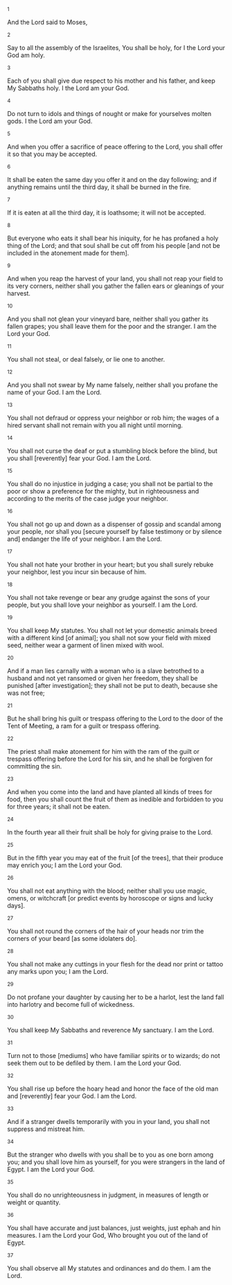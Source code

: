 <sup>1</sup> 

And the Lord said to Moses, 

<sup>2</sup> 

Say to all the assembly of the Israelites, You shall be holy, for I the Lord your God am holy. 

<sup>3</sup> 

Each of you shall give due respect to his mother and his father, and keep My Sabbaths holy. I the Lord am your God. 

<sup>4</sup> 

Do not turn to idols and things of nought or make for yourselves molten gods. I the Lord am your God. 

<sup>5</sup> 

And when you offer a sacrifice of peace offering to the Lord, you shall offer it so that you may be accepted. 

<sup>6</sup> 

It shall be eaten the same day you offer it and on the day following; and if anything remains until the third day, it shall be burned in the fire. 

<sup>7</sup> 

If it is eaten at all the third day, it is loathsome; it will not be accepted. 

<sup>8</sup> 

But everyone who eats it shall bear his iniquity, for he has profaned a holy thing of the Lord; and that soul shall be cut off from his people [and not be included in the atonement made for them]. 

<sup>9</sup> 

And when you reap the harvest of your land, you shall not reap your field to its very corners, neither shall you gather the fallen ears or gleanings of your harvest. 

<sup>10</sup> 

And you shall not glean your vineyard bare, neither shall you gather its fallen grapes; you shall leave them for the poor and the stranger. I am the Lord your God. 

<sup>11</sup> 

You shall not steal, or deal falsely, or lie one to another. 

<sup>12</sup> 

And you shall not swear by My name falsely, neither shall you profane the name of your God. I am the Lord. 

<sup>13</sup> 

You shall not defraud or oppress your neighbor or rob him; the wages of a hired servant shall not remain with you all night until morning. 

<sup>14</sup> 

You shall not curse the deaf or put a stumbling block before the blind, but you shall [reverently] fear your God. I am the Lord. 

<sup>15</sup> 

You shall do no injustice in judging a case; you shall not be partial to the poor or show a preference for the mighty, but in righteousness and according to the merits of the case judge your neighbor. 

<sup>16</sup> 

You shall not go up and down as a dispenser of gossip and scandal among your people, nor shall you [secure yourself by false testimony or by silence and] endanger the life of your neighbor. I am the Lord. 

<sup>17</sup> 

You shall not hate your brother in your heart; but you shall surely rebuke your neighbor, lest you incur sin because of him. 

<sup>18</sup> 

You shall not take revenge or bear any grudge against the sons of your people, but you shall love your neighbor as yourself. I am the Lord. 

<sup>19</sup> 

You shall keep My statutes. You shall not let your domestic animals breed with a different kind [of animal]; you shall not sow your field with mixed seed, neither wear a garment of linen mixed with wool. 

<sup>20</sup> 

And if a man lies carnally with a woman who is a slave betrothed to a husband and not yet ransomed or given her freedom, they shall be punished [after investigation]; they shall not be put to death, because she was not free; 

<sup>21</sup> 

But he shall bring his guilt or trespass offering to the Lord to the door of the Tent of Meeting, a ram for a guilt or trespass offering. 

<sup>22</sup> 

The priest shall make atonement for him with the ram of the guilt or trespass offering before the Lord for his sin, and he shall be forgiven for committing the sin. 

<sup>23</sup> 

And when you come into the land and have planted all kinds of trees for food, then you shall count the fruit of them as inedible and forbidden to you for three years; it shall not be eaten. 

<sup>24</sup> 

In the fourth year all their fruit shall be holy for giving praise to the Lord. 

<sup>25</sup> 

But in the fifth year you may eat of the fruit [of the trees], that their produce may enrich you; I am the Lord your God. 

<sup>26</sup> 

You shall not eat anything with the blood; neither shall you use magic, omens, or witchcraft [or predict events by horoscope or signs and lucky days]. 

<sup>27</sup> 

You shall not round the corners of the hair of your heads nor trim the corners of your beard [as some idolaters do]. 

<sup>28</sup> 

You shall not make any cuttings in your flesh for the dead nor print or tattoo any marks upon you; I am the Lord. 

<sup>29</sup> 

Do not profane your daughter by causing her to be a harlot, lest the land fall into harlotry and become full of wickedness. 

<sup>30</sup> 

You shall keep My Sabbaths and reverence My sanctuary. I am the Lord. 

<sup>31</sup> 

Turn not to those [mediums] who have familiar spirits or to wizards; do not seek them out to be defiled by them. I am the Lord your God. 

<sup>32</sup> 

You shall rise up before the hoary head and honor the face of the old man and [reverently] fear your God. I am the Lord. 

<sup>33</sup> 

And if a stranger dwells temporarily with you in your land, you shall not suppress and mistreat him. 

<sup>34</sup> 

But the stranger who dwells with you shall be to you as one born among you; and you shall love him as yourself, for you were strangers in the land of Egypt. I am the Lord your God. 

<sup>35</sup> 

You shall do no unrighteousness in judgment, in measures of length or weight or quantity. 

<sup>36</sup> 

You shall have accurate and just balances, just weights, just ephah and hin measures. I am the Lord your God, Who brought you out of the land of Egypt. 

<sup>37</sup> 

You shall observe all My statutes and ordinances and do them. I am the Lord.